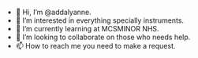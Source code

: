 - 👋 Hi, I’m @addalyanne.
- 👀 I’m interested in everything specially instruments.
- 🌱 I’m currently learning at MCSMINOR NHS.
- 💞️ I’m looking to collaborate on those who needs help.
- 📫 How to reach me you need to make a request.

<!---
addalyanne/addalyanne is a ✨ special ✨ repository because its `README.md` (this file) appears on your GitHub profile.
You can click the Preview link to take a look at your changes.
--->
